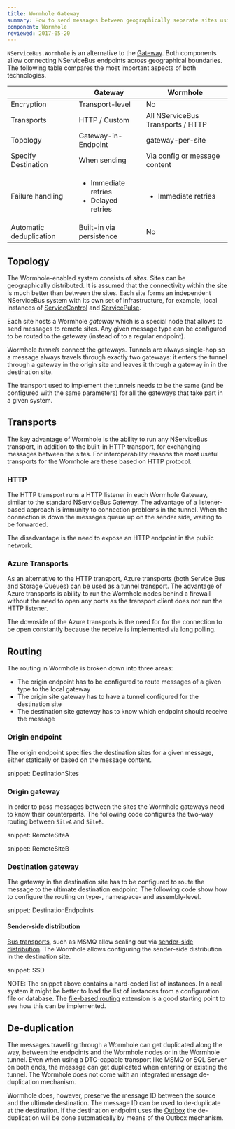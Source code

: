 ```yaml
---
title: Wormhole Gateway
summary: How to send messages between geographically separate sites using Wormhole Gateway 
component: Wormhole
reviewed: 2017-05-20
---
```


`NServiceBus.Wormhole` is an alternative to the [Gateway](/nservicebus/gateway/). Both components allow connecting NServiceBus endpoints across geographical boundaries. The following table compares the most important aspects of both technologies.

|                         | Gateway                                 | Wormhole                                                                                |
|-------------------------|-----------------------------------------|-----------------------------------------------------------------------------------------|
| Encryption              | Transport-level                         | No                                                                                      |
| Transports              | HTTP / Custom                           | All NServiceBus Transports / HTTP                                                       |
| Topology                | Gateway-in-Endpoint                     | gateway-per-site                                                                        |
| Specify Destination     | When sending                            | Via config or message content                                                           |
| Failure handling        | <ul><li>Immediate retries</li><li>Delayed retries</li></ul> | <ul><li>Immediate retries</li></ul>                                 |
| Automatic deduplication | Built-in via persistence                | No                                                                                      |


## Topology

The Wormhole-enabled system consists of *sites*. Sites can be geographically distributed. It is assumed that the connectivity within the site is much better than between the sites. Each site forms an independent NServiceBus system with its own set of infrastructure, for example, local instances of [ServiceControl](/servicecontrol/) and [ServicePulse](/servicepulse/).

Each site hosts a Wormhole *gateway* which is a special node that allows to send messages to remote sites. Any given message type can be configured to be routed to the gateway (instead of to a regular endpoint). 

Wormhole *tunnels* connect the gateways. Tunnels are always single-hop so a message always travels through exactly two gateways: it enters the tunnel through a gateway in the origin site and leaves it through a gateway in in the destination site.

The transport used to implement the tunnels needs to be the same (and be configured with the same parameters) for all the gateways that take part in a given system.


## Transports

The key advantage of Wormhole is the ability to run any NServiceBus transport, in addition to the built-in HTTP transport, for exchanging messages between the sites. For interoperability reasons the most useful transports for the Wormhole are these based on HTTP protocol.


### HTTP

The HTTP transport runs a HTTP listener in each Wormhole Gateway, similar to the standard NServiceBus Gateway. The advantage of a listener-based approach is immunity to connection problems in the tunnel. When the connection is down the messages queue up on the sender side, waiting to be forwarded.

The disadvantage is the need to expose an HTTP endpoint in the public network.


### Azure Transports

As an alternative to the HTTP transport, Azure transports (both Service Bus and Storage Queues) can be used as a tunnel transport. The advantage of Azure transports is ability to run the Wormhole nodes behind a firewall without the need to open any ports as the transport client does not run the HTTP listener.

The downside of the Azure transports is the need for for the connection to be open constantly because the receive is implemented via long polling.


## Routing


The routing in Wormhole is broken down into three areas:
 * The origin endpoint has to be configured to route messages of a given type to the local gateway
 * The origin site gateway has to have a tunnel configured for the destination site
 * The destination site gateway has to know which endpoint should receive the message


### Origin endpoint

The origin endpoint specifies the destination sites for a given message, either statically or based on the message content.

snippet: DestinationSites


### Origin gateway

In order to pass messages between the sites the Wormhole gateways need to know their counterparts. The following code configures the two-way routing between `SiteA` and `SiteB`.

snippet: RemoteSiteA

snippet: RemoteSiteB  


### Destination gateway

The gateway in the destination site has to be configured to route the message to the ultimate destination endpoint. The following code show how to configure the routing on type-, namespace- and assembly-level.

snippet: DestinationEndpoints

#### Sender-side distribution

[Bus transports](/nservicebus/transports/#types-of-transports-bus-transports), such as MSMQ allow scaling out via [sender-side distribution](/nservicebus/msmq/sender-side-distribution.md). The Wormhole allows configuring the sender-side distribution in the destination site.

snippet: SSD

NOTE: The snippet above contains a hard-coded list of instances. In a real system it might be better to load the list of instances from a configuration file or database. The [file-based routing](/nservicebus/messaging/file-based-routing.md) extension is a good starting point to see how this can be implemented.

## De-duplication

The messages travelling through a Wormhole can get duplicated along the way, between the endpoints and the Wormhole nodes or in the Wormhole tunnel. Even when using a DTC-capable transport like MSMQ or SQL Server on both ends, the message can get duplicated when entering or existing the tunnel. The Wormhole does not come with an integrated message de-duplication mechanism.

Wormhole does, however, preserve the message ID between the source and the ultimate destination. The message ID can be used to de-duplicate at the destination. If the destination endpoint uses the [Outbox](/nservicebus/outbox/) the de-duplication will be done automatically by means of the Outbox mechanism.